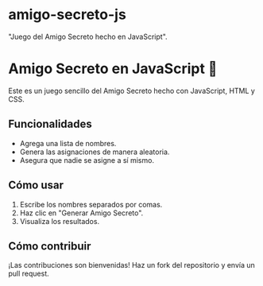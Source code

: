 # amigo-secreto-js
"Juego del Amigo Secreto hecho en JavaScript".
# Amigo Secreto en JavaScript 🎉

Este es un juego sencillo del Amigo Secreto hecho con JavaScript, HTML y CSS.

## Funcionalidades
- Agrega una lista de nombres.
- Genera las asignaciones de manera aleatoria.
- Asegura que nadie se asigne a sí mismo.

## Cómo usar
1. Escribe los nombres separados por comas.
2. Haz clic en "Generar Amigo Secreto".
3. Visualiza los resultados.

## Cómo contribuir
¡Las contribuciones son bienvenidas! Haz un fork del repositorio y envía un pull request.
